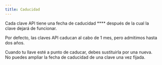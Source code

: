 ```yaml
---
title: Caducidad
---
```


Cada clave API tiene una fecha de caducidad **** después de la cual la clave dejará de funcionar.

Por defecto, las claves API caducan al cabo de 1 mes, pero admitimos hasta dos años.

<Note>
Cuando tu llave esté a punto de caducar, debes sustituirla por una nueva. 
No puedes ampliar la fecha de caducidad de una clave una vez fijada.
</Note>
